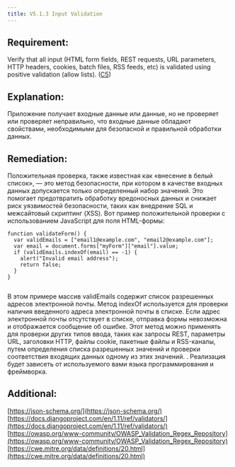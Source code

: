 ```yaml
---
title: V5.1.3 Input Validation
---
```




## Requirement:

Verify that all input (HTML form fields, REST requests, URL parameters, HTTP headers, cookies, batch files, RSS feeds, etc) is validated using positive validation (allow lists). ([C5](https://owasp.org/www-project-proactive-controls/#div-numbering))

## Explanation:

Приложение получает входные данные или данные, но не проверяет или проверяет неправильно, что входные данные обладают свойствами, необходимыми для безопасной и правильной обработки данных.

## Remediation:

Положительная проверка, также известная как «внесение в белый список», — это метод безопасности, при котором в качестве входных данных допускается только определенный набор значений. Это помогает предотвратить обработку вредоносных данных и снижает риск уязвимостей безопасности, таких как внедрение SQL и межсайтовый скриптинг (XSS). Вот пример положительной проверки с использованием JavaScript для поля HTML-формы:


```
function validateForm() {
  var validEmails = ["email1@example.com", "email2@example.com"];
  var email = document.forms["myForm"]["email"].value;
  if (validEmails.indexOf(email) == -1) {
    alert("Invalid email address");
    return false;
  }
}


```


В этом примере массив validEmails содержит список разрешенных адресов электронной почты. Метод indexOf используется для проверки наличия введенного адреса электронной почты в списке. Если адрес электронной почты отсутствует в списке, отправка формы невозможна и отображается сообщение об ошибке. Этот метод можно применять для проверки других типов ввода, таких как запросы REST, параметры URL, заголовки HTTP, файлы cookie, пакетные файлы и RSS-каналы, путем определения списка разрешенных значений и проверки соответствия входящих данных одному из этих значений. . Реализация будет зависеть от используемого вами языка программирования и фреймворка.

## Additional:

[https://json-schema.org/](https://json-schema.org/)
[https://docs.djangoproject.com/en/1.11/ref/validators/](https://docs.djangoproject.com/en/1.11/ref/validators/)
[https://owasp.org/www-community/OWASP_Validation_Regex_Repository](https://owasp.org/www-community/OWASP_Validation_Regex_Repository)
[https://cwe.mitre.org/data/definitions/20.html](https://cwe.mitre.org/data/definitions/20.html)




